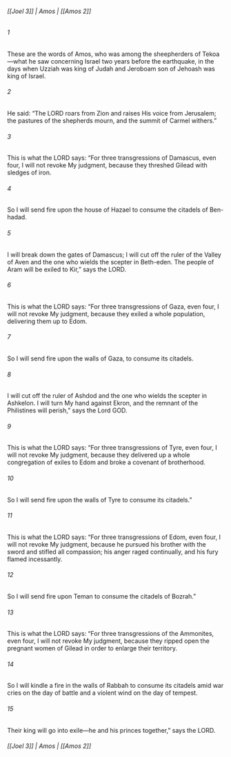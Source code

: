 ###### [[Joel 3]] | Amos | [[Amos 2]]

###### 1
These are the words of Amos, who was among the sheepherders of Tekoa—what he saw concerning Israel two years before the earthquake, in the days when Uzziah was king of Judah and Jeroboam son of Jehoash was king of Israel.
###### 2
He said: “The LORD roars from Zion and raises His voice from Jerusalem; the pastures of the shepherds mourn, and the summit of Carmel withers.”
###### 3
This is what the LORD says: “For three transgressions of Damascus, even four, I will not revoke My judgment, because they threshed Gilead with sledges of iron.
###### 4
So I will send fire upon the house of Hazael to consume the citadels of Ben-hadad.
###### 5
I will break down the gates of Damascus; I will cut off the ruler of the Valley of Aven and the one who wields the scepter in Beth-eden. The people of Aram will be exiled to Kir,” says the LORD.
###### 6
This is what the LORD says: “For three transgressions of Gaza, even four, I will not revoke My judgment, because they exiled a whole population, delivering them up to Edom.
###### 7
So I will send fire upon the walls of Gaza, to consume its citadels.
###### 8
I will cut off the ruler of Ashdod and the one who wields the scepter in Ashkelon. I will turn My hand against Ekron, and the remnant of the Philistines will perish,” says the Lord GOD.
###### 9
This is what the LORD says: “For three transgressions of Tyre, even four, I will not revoke My judgment, because they delivered up a whole congregation of exiles to Edom and broke a covenant of brotherhood.
###### 10
So I will send fire upon the walls of Tyre to consume its citadels.”
###### 11
This is what the LORD says: “For three transgressions of Edom, even four, I will not revoke My judgment, because he pursued his brother with the sword and stifled all compassion; his anger raged continually, and his fury flamed incessantly.
###### 12
So I will send fire upon Teman to consume the citadels of Bozrah.”
###### 13
This is what the LORD says: “For three transgressions of the Ammonites, even four, I will not revoke My judgment, because they ripped open the pregnant women of Gilead in order to enlarge their territory.
###### 14
So I will kindle a fire in the walls of Rabbah to consume its citadels amid war cries on the day of battle and a violent wind on the day of tempest.
###### 15
Their king will go into exile—he and his princes together,” says the LORD.

###### [[Joel 3]] | Amos | [[Amos 2]]
